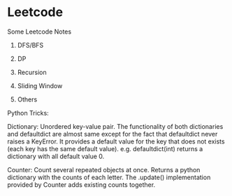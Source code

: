 # Leetcode
Some Leetcode Notes

1. DFS/BFS

2. DP

3. Recursion

4. Sliding Window

5. Others


Python Tricks:

Dictionary: 
Unordered key-value pair. The functionality of both dictionaries and defaultdict are almost same except for the fact that defaultdict never raises a KeyError. It provides a default value for the key that does not exists (each key has the same default value). e.g. defaultdict(int) returns a dictionary with all default value 0.

Counter: 
Count several repeated objects at once. Returns a python dictionary with the counts of each letter. The .update() implementation provided by Counter adds existing counts together.
